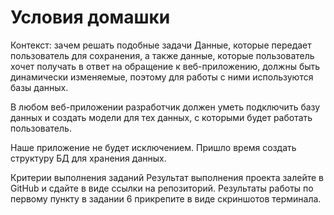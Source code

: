 # Условия домашки
Контекст: зачем решать подобные задачи ‍Данные, которые передает пользователь для сохранения, а также данные, которые пользователь хочет получать в ответ на обращение к веб-приложению, должны быть динамически изменяемые, поэтому для работы с ними используются базы данных.

В любом веб-приложении разработчик должен уметь подключить базу данных и создать модели для тех данных, с которыми будет работать пользователь.

Наше приложение не будет исключением. Пришло время создать структуру БД для хранения данных.

Критерии выполнения заданий Результат выполнения проекта залейте в GitHub и сдайте в виде ссылки на репозиторий. Результаты работы по первому пункту в задании 6 прикрепите в виде скриншотов терминала.
